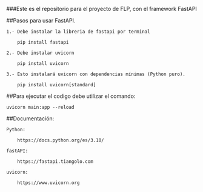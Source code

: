 ###Este es el repositorio para el proyecto de FLP, con el framework FastAPI


##Pasos para usar FastAPI.

    1.- Debe instalar la libreria de fastapi por terminal

        pip install fastapi

    2.- Debe instalar uvicorn

        pip install uvicorn

    3.- Esto instalará uvicorn con dependencias mínimas (Python puro).

        pip install uvicorn[standard]

##Para ejecutar el codigo debe utilizar el comando:

    uvicorn main:app --reload

##Documentación:

    Python: 

        https://docs.python.org/es/3.10/

    fastAPI:

        https://fastapi.tiangolo.com

    uvicorn:

        https://www.uvicorn.org